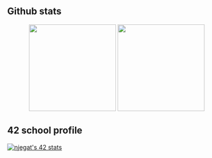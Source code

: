 ## Github stats

<p align="center">
  <img src="https://github-readme-stats.vercel.app/api?username=swotex&show_icons=true&count_private=true&cache=10&show=reviews&theme=onedark" height="200"/>
  <img src="https://github-readme-stats.vercel.app/api/top-langs/?username=swotex&layout=compact&theme=onedark" height="200"/>
</p>

## 42 school profile
[![njegat's 42 stats](https://badge.mediaplus.ma/honeytones/njegat?1337Badge=off&UM6P=off)]()

<!--
**swotex/swotex** is a ✨ _special_ ✨ repository because its `README.md` (this file) appears on your GitHub profile.

Here are some ideas to get you started:

- 🔭 I’m currently working on ...
- 🌱 I’m currently learning ...
- 👯 I’m looking to collaborate on ...
- 🤔 I’m looking for help with ...
- 💬 Ask me about ...
- 📫 How to reach me: ...
- 😄 Pronouns: ...
- ⚡ Fun fact: ...
-->
